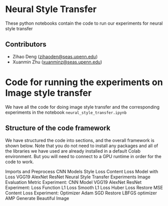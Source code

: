 
# Neural Style Transfer

These python notebooks contain the code to run our experiments for neural style transfer

## Contributors
  - Zihao Deng (zihaoden@seas.upenn.edu)
  - Xuanmin Zhu (xuanminz@seas.upenn.edu)


# Code for running the experiments on Image style transfer

We have all the code for doing image style transfer and the corresponding experiments in the notebook ``neural_style_transfer.ipynb``

## Structure of the code framework
We have structured the code into sections, and the overall framework is shown below. Note that you do not need to install any packages and all of the libraries we have used are already installed in a default Colab environment. But you will need to connect to a GPU runtime in order for the code to work.

Imports and Preprocess
CNN Models
Style Loss
Content Loss
Model with Loss
  VGG19
  AlexNet
  ResNet
Neural Style Transfer
Experiments
  Image Evaluation Metric
  Experiment: CNN Model
    VGG19
    AlexNet
    ResNet
  Experiment: Loss Function
    L1 Loss
    Smooth L1 Loss
    Huber Loss
    Restore MSE Content Loss
  Experiment: Optimizer
    Adam
    SGD
    Restore LBFGS optimizer
  AMP
Generate Beautiful Image

